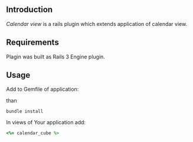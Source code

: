 ## Introduction
_Calendar view_ is a rails plugin which extends application of calendar view.

## Requirements

Plagin was built as Rails 3 Engine plugin.

## Usage

Add to Gemfile of application:


than

```shell
bundle install
```

In views of Your application add:

```ruby
<%= calendar_cube %>
```

